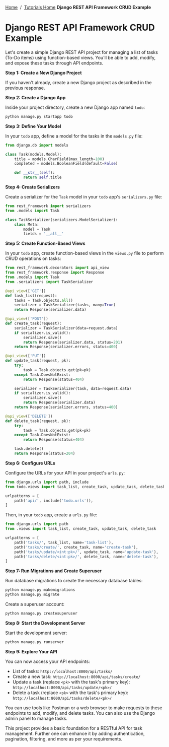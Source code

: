 <a href="/">Home</a>&nbsp;&nbsp;/&nbsp;&nbsp;<a href="/tutorials/tutorials_home_page">Tutorials Home</a>
<b> Django REST API Framework CRUD Example</b>
<br>
# Django REST API Framework CRUD Example
Let's create a simple Django REST API project for managing a list of tasks (To-Do items) using function-based views. You'll be able to add, modify, and expose these tasks through API endpoints.

**Step 1: Create a New Django Project**

If you haven't already, create a new Django project as described in the previous response.

**Step 2: Create a Django App**

Inside your project directory, create a new Django app named `todo`:

```bash
python manage.py startapp todo
```

**Step 3: Define Your Model**

In your `todo` app, define a model for the tasks in the `models.py` file:

```python
from django.db import models

class Task(models.Model):
    title = models.CharField(max_length=100)
    completed = models.BooleanField(default=False)

    def __str__(self):
        return self.title
```

**Step 4: Create Serializers**

Create a serializer for the `Task` model in your `todo` app's `serializers.py` file:

```python
from rest_framework import serializers
from .models import Task

class TaskSerializer(serializers.ModelSerializer):
    class Meta:
        model = Task
        fields = '__all__'
```

**Step 5: Create Function-Based Views**

In your `todo` app, create function-based views in the `views.py` file to perform CRUD operations on tasks:

```python
from rest_framework.decorators import api_view
from rest_framework.response import Response
from .models import Task
from .serializers import TaskSerializer

@api_view(['GET'])
def task_list(request):
    tasks = Task.objects.all()
    serializer = TaskSerializer(tasks, many=True)
    return Response(serializer.data)

@api_view(['POST'])
def create_task(request):
    serializer = TaskSerializer(data=request.data)
    if serializer.is_valid():
        serializer.save()
        return Response(serializer.data, status=201)
    return Response(serializer.errors, status=400)

@api_view(['PUT'])
def update_task(request, pk):
    try:
        task = Task.objects.get(pk=pk)
    except Task.DoesNotExist:
        return Response(status=404)

    serializer = TaskSerializer(task, data=request.data)
    if serializer.is_valid():
        serializer.save()
        return Response(serializer.data)
    return Response(serializer.errors, status=400)

@api_view(['DELETE'])
def delete_task(request, pk):
    try:
        task = Task.objects.get(pk=pk)
    except Task.DoesNotExist:
        return Response(status=404)

    task.delete()
    return Response(status=204)
```

**Step 6: Configure URLs**

Configure the URLs for your API in your project's `urls.py`:

```python
from django.urls import path, include
from todo.views import task_list, create_task, update_task, delete_task

urlpatterns = [
    path('api/', include('todo.urls')),
]
```

Then, in your `todo` app, create a `urls.py` file:

```python
from django.urls import path
from .views import task_list, create_task, update_task, delete_task

urlpatterns = [
    path('tasks/', task_list, name='task-list'),
    path('tasks/create/', create_task, name='create-task'),
    path('tasks/update/<int:pk>/', update_task, name='update-task'),
    path('tasks/delete/<int:pk>/', delete_task, name='delete-task'),
]
```

**Step 7: Run Migrations and Create Superuser**

Run database migrations to create the necessary database tables:

```bash
python manage.py makemigrations
python manage.py migrate
```

Create a superuser account:

```bash
python manage.py createsuperuser
```

**Step 8: Start the Development Server**

Start the development server:

```bash
python manage.py runserver
```

**Step 9: Explore Your API**

You can now access your API endpoints:

- List of tasks: `http://localhost:8000/api/tasks/`
- Create a new task: `http://localhost:8000/api/tasks/create/`
- Update a task (replace `<pk>` with the task's primary key): `http://localhost:8000/api/tasks/update/<pk>/`
- Delete a task (replace `<pk>` with the task's primary key): `http://localhost:8000/api/tasks/delete/<pk>/`

You can use tools like Postman or a web browser to make requests to these endpoints to add, modify, and delete tasks. You can also use the Django admin panel to manage tasks.

This project provides a basic foundation for a RESTful API for task management. Further one can enhance it by adding authentication, pagination, filtering, and more as per your requirements.